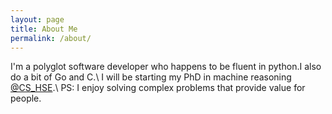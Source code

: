```yaml
---
layout: page
title: About Me
permalink: /about/
---
```



I'm a polyglot software developer who happens to be fluent in python.I also do a bit of Go and C.\\
I will be starting my PhD in machine reasoning [@CS_HSE](https://twitter.com/cs_hse?lang=en).\\
PS: I enjoy solving complex problems that provide value for people.
